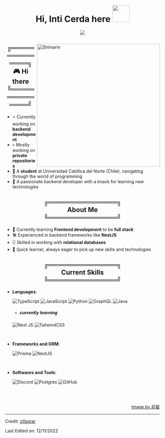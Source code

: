 
<h1 align="center"><b> Hi, Inti Cerda here </b><img src="https://media.tenor.com/5OLMdrjEUGcAAAAi/deku-hype-hype.gif" width="55"></h1>
<p align = center ><img src="https://wallpapercave.com/wp/wp9831615.jpg"> </p>

<div>

<img align="right" width="400" alt="Shimarin" src="https://w0.peakpx.com/wallpaper/941/799/HD-wallpaper-chainsaw-man-anime-chainsaw-chainsawman-manga.jpg"/>


<body>
    <h2 class="decorated-text" align="center">
        ╔═══════════════╗<br>
        🎮 Hi there<br>
        ╚═══════════════╝
    </h2>
</body>


- ⭐ Currently working on **backend development**
- 💀 Mostly working on **private repositories**
- 👾 A **student** at Universidad Católica del Norte (Chile), navigating through the world of programming
- 🚀 A passionate backend developer with a knack for learning new technologies

<body>
    <h2 class="decorated-text" align="center">
        ╔═══════════════╗<br>
           About Me<br>
        ╚═══════════════╝
    </h2>
</body>

- 🌱 Currently learning **Frontend development** to be **full stack**
- 🛠 Experienced in backend frameworks like **NestJS**
- 🗄️ Skilled in working with **relational databases**
- 🔄 Quick learner, always eager to pick up new skills and technologies

<body>
    <h2 class="decorated-text" align="center">
        ╔═══════════════╗<br>
        Current Skills<br>
        ╚═══════════════╝
    </h2>
</body>


- **Languages**:
    
  ![TypeScript](https://img.shields.io/badge/typescript-%23007ACC.svg?style=for-the-badge&logo=typescript&logoColor=white)
  ![JavaScript](https://img.shields.io/badge/javascript-%23323330.svg?style=for-the-badge&logo=javascript&logoColor=%23F7DF1E)
  ![Python](https://img.shields.io/badge/Python%20-%2314354C.svg?style=for-the-badge&logo=python&logoColor=white)
  ![GraphQL](https://img.shields.io/badge/-GraphQL-E10098?style=for-the-badge&logo=graphql&logoColor=white)
  ![Java](https://img.shields.io/badge/java-%23ED8B00.svg?style=for-the-badge&logo=openjdk&logoColor=white)
  
  
  - <h5> currently learning </h5>
   ![Next JS](https://img.shields.io/badge/Next-black?style=for-the-badge&logo=next.js&logoColor=white)
  ![TailwindCSS](https://img.shields.io/badge/tailwindcss-%2338B2AC.svg?style=for-the-badge&logo=tailwind-css&logoColor=white)
  
<br>   
    
- **Frameworks and ORM**:

  ![Prisma](https://img.shields.io/badge/Prisma-3982CE?style=for-the-badge&logo=Prisma&logoColor=white)
  ![NestJS](https://img.shields.io/badge/nestjs-%23E0234E.svg?style=for-the-badge&logo=nestjs&logoColor=white)
  
<br>

- **Softwares and Tools**:

  ![Discord](https://img.shields.io/badge/Discord-%235865F2.svg?style=for-the-badge&logo=discord&logoColor=white)
![Postgres](https://img.shields.io/badge/postgres-%23316192.svg?style=for-the-badge&logo=postgresql&logoColor=white)
![GitHub](https://img.shields.io/badge/github-%23121011.svg?style=for-the-badge&logo=github&logoColor=white)

  
  </br></br>




  
<div align="right">
<a href="https://www.pixiv.net/en/users/35069640">Image by 前髪</a>
  </div>
  </div>

------
Credit: [zillastar](https://github.com/zillastar)

Last Edited on: 12/11/2022
